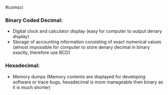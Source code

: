 #comsci 

### Binary Coded Decimal: 

- Digital clock and calculator display (easy for computer to output denary display)
- Storage of accounting information consisting of exact numerical values (almost impossible for computer to store denary decimal in binary exactly, therefore use BCD)

### Hexadecimal: 

- Memory dumps (Memory contents are displayed for developing software or trace bugs, hexadecimal is more manageable then binary as it is much shorter)
